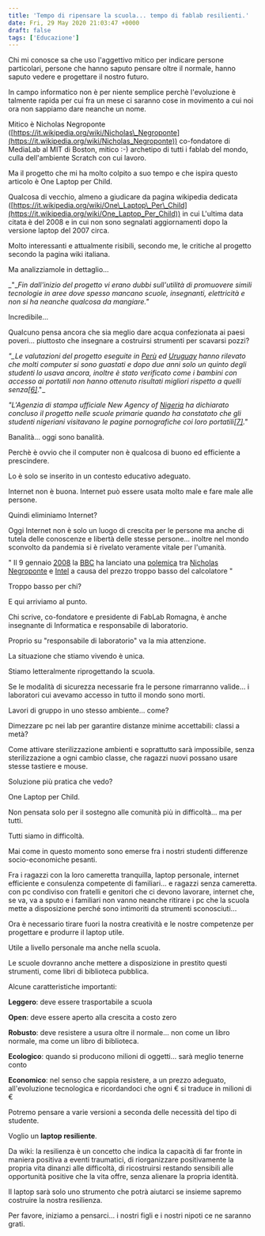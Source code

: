 ```yaml
---
title: 'Tempo di ripensare la scuola... tempo di fablab resilienti.'
date: Fri, 29 May 2020 21:03:47 +0000
draft: false
tags: ['Educazione']
---
```


Chi mi conosce sa che uso l'aggettivo mitico per indicare persone particolari, persone che hanno saputo pensare oltre il normale, hanno saputo vedere e progettare il nostro futuro.

In campo informatico non è per niente semplice perchè l'evoluzione è talmente rapida per cui fra un mese ci saranno cose in movimento a cui noi ora non sappiamo dare neanche un nome.

Mitico è Nicholas Negroponte ([https://it.wikipedia.org/wiki/Nicholas\_Negroponte](https://it.wikipedia.org/wiki/Nicholas_Negroponte)) co-fondatore di MediaLab al MIT di Boston, mitico :-) archetipo di tutti i fablab del mondo, culla dell'ambiente Scratch con cui lavoro.

Ma il progetto che mi ha molto colpito a suo tempo e che ispira questo articolo è One Laptop per Child.

Qualcosa di vecchio, almeno a giudicare da pagina wikipedia dedicata ([https://it.wikipedia.org/wiki/One\_Laptop\_Per\_Child](https://it.wikipedia.org/wiki/One_Laptop_Per_Child)) in cui L'ultima data citata è del 2008 e in cui non sono segnalati aggiornamenti dopo la versione laptop del 2007 circa.

Molto interessanti e attualmente risibili, secondo me, le critiche al progetto secondo la pagina wiki italiana.

Ma analizziamole in dettaglio...

_"__Fin dall'inizio del progetto vi erano dubbi sull'utilità di promuovere simili tecnologie in aree dove spesso mancano scuole, insegnanti, elettricità e non si ha neanche qualcosa da mangiare."_

Incredibile...  

Qualcuno pensa ancora che sia meglio dare acqua confezionata ai paesi poveri... piuttosto che insegnare a costruirsi strumenti per scavarsi pozzi?

_"__Le valutazioni del progetto eseguite in_ [_Perù_](https://it.wikipedia.org/wiki/Per%C3%B9) _ed_ [_Uruguay_](https://it.wikipedia.org/wiki/Uruguay) _hanno rilevato che molti computer si sono guastati e dopo due anni solo un quinto degli studenti lo usava ancora, inoltre è stato verificato come i bambini con accesso ai portatili non hanno ottenuto risultati migliori rispetto a quelli senza_[_\[6\]_](https://it.wikipedia.org/wiki/One_Laptop_Per_Child#cite_note-6)_."_

_"L'Agenzia di stampa ufficiale New Agency of_ [_Nigeria_](https://it.wikipedia.org/wiki/Nigeria) _ha dichiarato concluso il progetto nelle scuole primarie quando ha constatato che gli studenti nigeriani_ _visitavano_ _le pagine pornografiche coi loro portatili_[_\[7\]_](https://it.wikipedia.org/wiki/One_Laptop_Per_Child#cite_note-7)_."_

Banalità... oggi sono banalità.

Perchè è ovvio che il computer non è qualcosa di buono ed efficiente a prescindere.

Lo è solo se inserito in un contesto educativo adeguato.

Internet non è buona. Internet può essere usata molto male e fare male alle persone.

Quindi eliminiamo Internet?

Oggi Internet non è solo un luogo di crescita per le persone ma anche di tutela delle conoscenze e libertà delle stesse persone... inoltre nel mondo sconvolto da pandemia si è rivelato veramente vitale per l'umanità.

" Il 9 gennaio [2008](https://it.wikipedia.org/wiki/2008) la [BBC](https://it.wikipedia.org/wiki/BBC) ha lanciato una [polemica](https://it.wikipedia.org/wiki/Polemica) tra [Nicholas Negroponte](https://it.wikipedia.org/wiki/Nicholas_Negroponte) e [Intel](https://it.wikipedia.org/wiki/Intel) a causa del prezzo troppo basso del calcolatore "

Troppo basso per chi?

E qui arriviamo al punto.

Chi scrive, co-fondatore e presidente di FabLab Romagna, è anche insegnante di Informatica e responsabile di laboratorio.

Proprio su "responsabile di laboratorio" va la mia attenzione.

La situazione che stiamo vivendo è unica.

Stiamo letteralmente riprogettando la scuola.

Se le modalità di sicurezza necessarie fra le persone rimarranno valide... i laboratori cui avevamo accesso in tutto il mondo sono morti.

Lavori di gruppo in uno stesso ambiente... come?

Dimezzare pc nei lab per garantire distanze minime accettabili: classi a metà?

Come attivare sterilizzazione ambienti e soprattutto sarà impossibile, senza sterilizzazione a ogni cambio classe, che ragazzi nuovi possano usare stesse tastiere e mouse.

Soluzione più pratica che vedo?

One Laptop per Child.

Non pensata solo per il sostegno alle comunità più in difficoltà... ma per tutti.

Tutti siamo in difficoltà.

Mai come in questo momento sono emerse fra i nostri studenti differenze socio-economiche pesanti.

Fra i ragazzi con la loro cameretta tranquilla, laptop personale, internet efficiente e consulenza competente di familiari... e ragazzi senza cameretta. con pc condiviso con fratelli e genitori che ci devono lavorare, internet che, se va, va a sputo e i familiari non vanno neanche ritirare i pc che la scuola mette a disposizione perché sono intimoriti da strumenti sconosciuti...

Ora è necessario tirare fuori la nostra creatività e le nostre competenze per progettare e produrre il laptop utile.

Utile a livello personale ma anche nella scuola.

Le scuole dovranno anche mettere a disposizione in prestito questi strumenti, come libri di biblioteca pubblica.

Alcune caratteristiche importanti:

**Leggero**: deve essere trasportabile a scuola

**Open**: deve essere aperto alla crescita a costo zero

**Robusto**: deve resistere a usura oltre il normale... non come un libro normale, ma come un libro di biblioteca.

**Ecologico**: quando si producono milioni di oggetti... sarà meglio tenerne conto

**Economico**: nel senso che sappia resistere, a un prezzo adeguato, all'evoluzione tecnologica e ricordandoci che ogni € si traduce in milioni di €

Potremo pensare a varie versioni a seconda delle necessità del tipo di studente.

Voglio un **laptop resiliente**.

Da wiki: la resilienza è un concetto che indica la capacità di far fronte in maniera positiva a eventi traumatici, di riorganizzare positivamente la propria vita dinanzi alle difficoltà, di ricostruirsi restando sensibili alle opportunità positive che la vita offre, senza alienare la propria identità.

Il laptop sarà solo uno strumento che potrà aiutarci se insieme sapremo costruire la nostra resilienza.

Per favore, iniziamo a pensarci... i nostri figli e i nostri nipoti ce ne saranno grati.